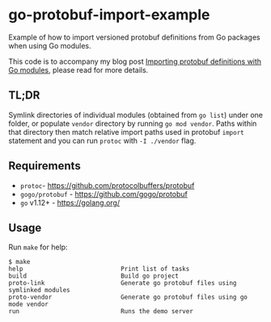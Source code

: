 #  go-protobuf-import-example

Example of how to import versioned protobuf definitions from Go packages when
using Go modules.

This code is to accompany my blog post [Importing protobuf definitions with Go
modules](https://stepan.wtf/importing-protobuf-with-go-modules/), please read
for more details.

## TL;DR

Symlink directories of individual modules (obtained from `go list`) under one
folder, or populate `vendor` directory by running `go mod vendor`. Paths within
that directory then match relative import paths used in protobuf `import`
statement and you can run `protoc` with `-I ./vendor` flag.

## Requirements

- `protoc`- https://github.com/protocolbuffers/protobuf
- `gogo/protobuf` - https://github.com/gogo/protobuf
- `go` v1.12+ - https://golang.org/

## Usage

Run `make` for help:

```console
$ make
help                           Print list of tasks
build                          Build go project
proto-link                     Generate go protobuf files using symlinked modules
proto-vendor                   Generate go protobuf files using go mode vendor
run                            Runs the demo server
```
